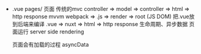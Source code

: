 - .vue pages/  页面
  传统的mvc controller => model => controller => html => http response
  mvvm webpack => .js => render => root (JS DOM)
  把.vue放到后端来编译
  .vue => nuxt => html => http response
  生命周期、异步数据 页面运行 server side rendering

  页面会有加载的过程
  asyncData